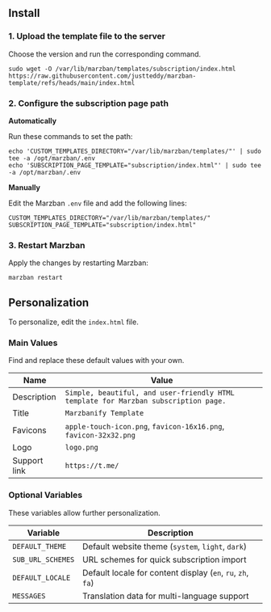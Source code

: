 ## Install

### 1. Upload the template file to the server

Choose the version and run the corresponding command.

```
sudo wget -O /var/lib/marzban/templates/subscription/index.html https://raw.githubusercontent.com/justteddy/marzban-template/refs/heads/main/index.html
```

### 2. Configure the subscription page path

**Automatically**

Run these commands to set the path:
```
echo 'CUSTOM_TEMPLATES_DIRECTORY="/var/lib/marzban/templates/"' | sudo tee -a /opt/marzban/.env
echo 'SUBSCRIPTION_PAGE_TEMPLATE="subscription/index.html"' | sudo tee -a /opt/marzban/.env
```

**Manually**

Edit the Marzban `.env` file and add the following lines:
```
CUSTOM_TEMPLATES_DIRECTORY="/var/lib/marzban/templates/"
SUBSCRIPTION_PAGE_TEMPLATE="subscription/index.html"
```

### 3. Restart Marzban

Apply the changes by restarting Marzban:
```
marzban restart
```

## Personalization

To personalize, edit the `index.html` file.

### Main Values

Find and replace these default values with your own.

| Name         | Value                                                                               |
|--------------|-------------------------------------------------------------------------------------|
| Description  | `Simple, beautiful, and user-friendly HTML template for Marzban subscription page.` |
| Title        | `Marzbanify Template`                                                               |
| Favicons     | `apple-touch-icon.png`, `favicon-16x16.png`, `favicon-32x32.png`                    |
| Logo         | `logo.png`                                                                          |
| Support link | `https://t.me/`                                                                     |

### Optional Variables

These variables allow further personalization.

| Variable          | Description                                                 |
|-------------------|-------------------------------------------------------------|
| `DEFAULT_THEME`   | Default website theme (`system`, `light`, `dark`)           |
| `SUB_URL_SCHEMES` | URL schemes for quick subscription import                   |
| `DEFAULT_LOCALE`  | Default locale for content display (`en`, `ru`, `zh`, `fa`) |
| `MESSAGES`        | Translation data for multi-language support                 |
